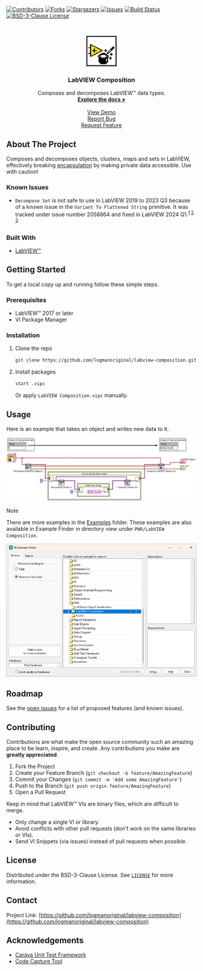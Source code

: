 <!-- Based on https://github.com/othneildrew/Best-README-Template -->
<!-- PROJECT SHIELDS -->
<!--
*** I'm using markdown "reference style" links for readability.
*** Reference links are enclosed in brackets [ ] instead of parentheses ( ).
*** See the bottom of this document for the declaration of the reference variables
*** for contributors-url, forks-url, etc. This is an optional, concise syntax you may use.
*** https://www.markdownguide.org/basic-syntax/#reference-style-links
-->
[![Contributors][contributors-shield]][contributors-url]
[![Forks][forks-shield]][forks-url]
[![Stargazers][stars-shield]][stars-url]
[![Issues][issues-shield]][issues-url]
[![Build Status][azure-build-status-shield]][azure-build-status-url]
[![BSD-3-Clause License][license-shield]][license-url]

<!-- PROJECT LOGO -->
<br>
<p align="center">
  <a href="https://github.com/logmanoriginal/labview-composition">
    <img src=".github/images/logo.png" alt="Logo" width="80" height="80">
  </a>

  <h3 align="center">LabVIEW Composition</h3>

  <p align="center">
    Composes and decomposes LabVIEW&trade; data types.
    <br>
    <a href="https://github.com/logmanoriginal/labview-composition"><strong>Explore the docs »</strong></a>
    <br>
    <br>
    <a href="https://github.com/logmanoriginal/labview-composition">View Demo</a>
    <br>
    <a href="https://github.com/logmanoriginal/labview-composition/issues">Report Bug</a>
    <br>
    <a href="https://github.com/logmanoriginal/labview-composition/issues">Request Feature</a>
  </p>
</p>

<!-- ABOUT THE PROJECT -->
## About The Project

Composes and decomposes objects, clusters, maps and sets in LabVIEW, effectively breaking [encapsulation](https://en.wikipedia.org/wiki/Encapsulation_(computer_programming)) by making private data accessible. Use with caution!

### Known Issues
* `Decompose Set` is not safe to use in LabVIEW 2019 to 2023 Q3 because of a known issue in the `Variant To Flattened String` primitive. It was tracked under issue number 2058864 and fixed in LabVIEW 2024 Q1.<sup>[1] [2] [3]</sup>

### Built With

* [LabVIEW&trade;](https://www.ni.com/labview)

<!-- GETTING STARTED -->
## Getting Started

To get a local copy up and running follow these simple steps.

### Prerequisites

* LabVIEW&trade; 2017 or later
* VI Package Manager

### Installation

1. Clone the repo
   ```sh
   git clone https://github.com/logmanoriginal/labview-composition.git
   ```
2. Install packages
   ```sh
   start .vipc
   ```
   Or apply `LabVIEW Composition.vipc` manually.

<!-- USAGE EXAMPLES -->
## Usage

Here is an example that takes an object and writes new data to it.

![Example](.github/images/example1.png)

> [!NOTE]
> There are more examples in the [Examples](/Examples) folder.
> These examples are also available in Example Finder in directory view under `PNR/LabVIEW Composition`.

![Example Finder](.github/images/example-finder.png)

<!-- ROADMAP -->
## Roadmap

See the [open issues](https://github.com/logmanoriginal/labview-composition/issues) for a list of proposed features (and known issues).

<!-- CONTRIBUTING -->
## Contributing

Contributions are what make the open source community such an amazing place to be learn, inspire, and create. Any contributions you make are **greatly appreciated**.

1. Fork the Project
2. Create your Feature Branch (`git checkout -b feature/AmazingFeature`)
3. Commit your Changes (`git commit -m 'Add some AmazingFeature'`)
4. Push to the Branch (`git push origin feature/AmazingFeature`)
5. Open a Pull Request

Keep in mind that LabVIEW&trade; VIs are binary files, which are difficult to merge.
- Only change a single VI or library.
- Avoid conflicts with other pull requests (don't work on the same libraries or VIs).
- Send VI Snippets (via issues) instead of pull requests when possible.

<!-- LICENSE -->
## License

Distributed under the BSD-3-Clause License. See [`LICENSE`](LICENSE.txt) for more information.

<!-- CONTACT -->
## Contact

Project Link: [https://github.com/logmanoriginal/labview-composition](https://github.com/logmanoriginal/labview-composition)

<!-- ACKNOWLEDGEMENTS -->
## Acknowledgements

* [Caraya Unit Test Framework](https://github.com/JKISoftware/Caraya)
* [Code Capture Tool](https://lavag.org/files/file/63-code-capture-tool)

<!-- MARKDOWN LINKS & IMAGES -->
<!-- https://www.markdownguide.org/basic-syntax/#reference-style-links -->
[contributors-shield]: https://img.shields.io/github/contributors/logmanoriginal/labview-composition.svg?style=for-the-badge
[contributors-url]: https://github.com/logmanoriginal/labview-composition/graphs/contributors
[forks-shield]: https://img.shields.io/github/forks/logmanoriginal/labview-composition.svg?style=for-the-badge
[forks-url]: https://github.com/logmanoriginal/labview-composition/network/members
[stars-shield]: https://img.shields.io/github/stars/logmanoriginal/labview-composition.svg?style=for-the-badge
[stars-url]: https://github.com/logmanoriginal/labview-composition/stargazers
[issues-shield]: https://img.shields.io/github/issues/logmanoriginal/labview-composition.svg?style=for-the-badge
[issues-url]: https://github.com/logmanoriginal/labview-composition/issues
[license-shield]: https://img.shields.io/github/license/logmanoriginal/labview-composition.svg?style=for-the-badge
[license-url]: https://github.com/logmanoriginal/labview-composition/blob/master/LICENSE.txt
[azure-build-status-url]: https://dev.azure.com/neuperger/Public/_build/latest?definitionId=17&branchName=master
[azure-build-status-shield]: https://img.shields.io/azure-devops/build/neuperger/public/17/master?style=for-the-badge&logo=azure-pipelines&label=Azure%20Pipelines

[1]: https://lavag.org/topic/21918-potential-memory-corruption-when-de-serializing-sets-in-labview-2019-sp1-f3-32-bit/
[2]: https://www.ni.com/en/support/documentation/bugs/23/labview-2023-q3-known-issues.html
[3]: https://www.ni.com/en/support/documentation/bugs/24/labview-2024-q1-bug-fixes.html
